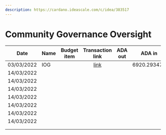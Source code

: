 ```yaml
---
description: https://cardano.ideascale.com/c/idea/383517
---
```


# Community Governance Oversight

<table><thead><tr><th>Date</th><th>Name</th><th data-type="select">Budget item</th><th align="center">Transaction link</th><th align="center">ADA out</th><th align="center">ADA in</th><th align="center">Balance</th></tr></thead><tbody><tr><td>03/03/2022</td><td>IOG</td><td></td><td align="center"><a href="https://github.com/treasuryguild/Community-Governance-Oversight/blob/main/content/en/blog/Fund7/Community-Governance-Oversight/Other/1647101097547-IOG.md">link</a></td><td align="center"></td><td align="center">6920.293478</td><td align="center">6919.118121</td></tr><tr><td>14/03/2022</td><td></td><td></td><td align="center"></td><td align="center"></td><td align="center"></td><td align="center"></td></tr><tr><td>14/03/2022</td><td></td><td></td><td align="center"></td><td align="center"></td><td align="center"></td><td align="center"></td></tr><tr><td>14/03/2022</td><td></td><td></td><td align="center"></td><td align="center"></td><td align="center"></td><td align="center"></td></tr><tr><td>14/03/2022</td><td></td><td></td><td align="center"></td><td align="center"></td><td align="center"></td><td align="center"></td></tr><tr><td>14/03/2022</td><td></td><td></td><td align="center"></td><td align="center"></td><td align="center"></td><td align="center"></td></tr><tr><td>14/03/2022</td><td></td><td></td><td align="center"></td><td align="center"></td><td align="center"></td><td align="center"></td></tr><tr><td>14/03/2022</td><td></td><td></td><td align="center"></td><td align="center"></td><td align="center"></td><td align="center"></td></tr><tr><td></td><td></td><td></td><td align="center"></td><td align="center"></td><td align="center"></td><td align="center"></td></tr><tr><td></td><td></td><td></td><td align="center"></td><td align="center"></td><td align="center"></td><td align="center"></td></tr></tbody></table>
